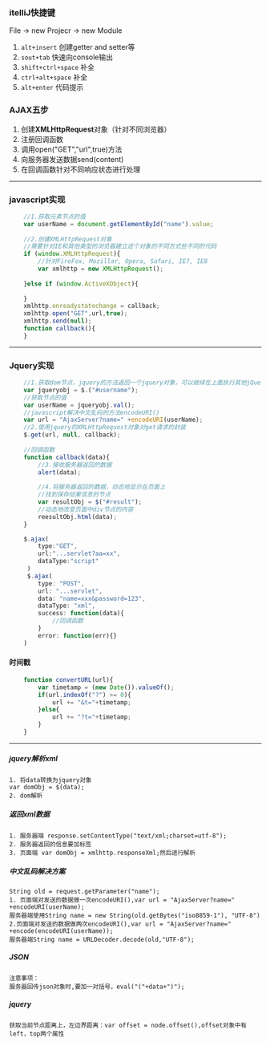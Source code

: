 ### itelliJ快捷键

File -> new Projecr -> new Module

1. `alt+insert` 创建getter and setter等
2. `sout+tab` 快速向console输出
3. `shift+ctrl+space`  补全
4. `ctrl+alt+space`  补全
5. `alt+enter`  代码提示

### AJAX五步

1. 创建**XMLHttpRequest**对象（针对不同浏览器）
2. 注册回调函数
3. 调用open("GET","url",true)方法
4. 向服务器发送数据send(content)
5. 在回调函数针对不同响应状态进行处理

---
### javascript实现

```javascript
    //1.获取元素节点的值
    var userName = document.getElementById("name").value;
    
    //2.创建XMLHttpRequest对象
    //需要针对IE和其他类型的浏览器建立这个对象的不同方式些不同的代码
    if (window.XMLHttpRequest){
        //针对FireFox, Mozillar, Opera, Safari, IE7, IE8
        var xmlhttp = new XMLHttpRequest();
    
    }else if (window.ActiveXObject){
        
    }
    xmlhttp.onreadystatechange = callback;
    xmlhttp.open("GET",url,true);
    xmlhttp.send(null);
    function callback(){
    }
```
---
### Jquery实现

```javascript
    //1.获取dom节点，jquery的方法返回一个jquery对象，可以继续在上面执行其他jQuery方法
    var jqueryobj = $.("#username");
    //获取节点的值
    var userName = jqueryobj.val();
    //javascript解决中文乱码的方法encodeURI()
    var url = "AjaxServer?name=" +encodeURI(userName);
    //2.使用jquery的XMLHttpRequest对象对get请求的封装
    $.get(url, null, callback);
    
    //回调函数
    function callback(data){
        //3.接收服务器返回的数据
        alert(data);
    
        //4.将服务器返回的数据，动态地显示在页面上
        //找到保存结果信息的节点
        var resultObj = $("#result");
        //动态地改变页面中div节点的内容
        reesultObj.html(data);
    }
```

```javascript
    $.ajax(
        type:"GET", 
        url:"...servlet?aa=xx",
        dataType:"script"
     )   
     $.ajax(
        type: "POST",
        url: "...servlet",
        data: "name=xxx&password=123",
        dataType: "xml",
        success: function(data){
            //回调函数
        }
        error: function(err){}
    )
```

#### 时间戳

```javascript
    function convertURL(url){
        var timetamp = (new Date()).valueOf();
        if(url.indexOf("?") >= 0){
            url += "&t="+timetamp;
        }else{
            url += "?t="+timetamp;
        }
    }
```
---


##### jquery解析xml

    1. 将data转换为jquery对象
    var domObj = $(data);
    2. dom解析

##### 返回xml数据

    1. 服务器端 response.setContentType("text/xml;charset=utf-8");
    2. 服务器返回的信息要加标签
    3. 页面端 var domObj = xmlhttp.responseXml;然后进行解析

##### 中文乱码解决方案

    String old = request.getParameter("name");
    1. 页面端对发送的数据做一次encodeURI(),var url = "AjaxServer?name=" +encodeURI(userName);
    服务器端使用String name = new String(old.getBytes("iso8859-1"), "UTF-8")
    2.页面端对发送的数据做两次encodeURI(),var url = "AjaxServer?name=" +encode(encodeURI(userName));
    服务器端String name = URLDecoder.decode(old,"UTF-8");

##### JSON

    注意事项：
    服务器回传json对象时,要加一对括号，eval("("+data+")");

##### jquery

    获取当前节点距离上，左边界距离：var offset = node.offset(),offset对象中有left，top两个属性
